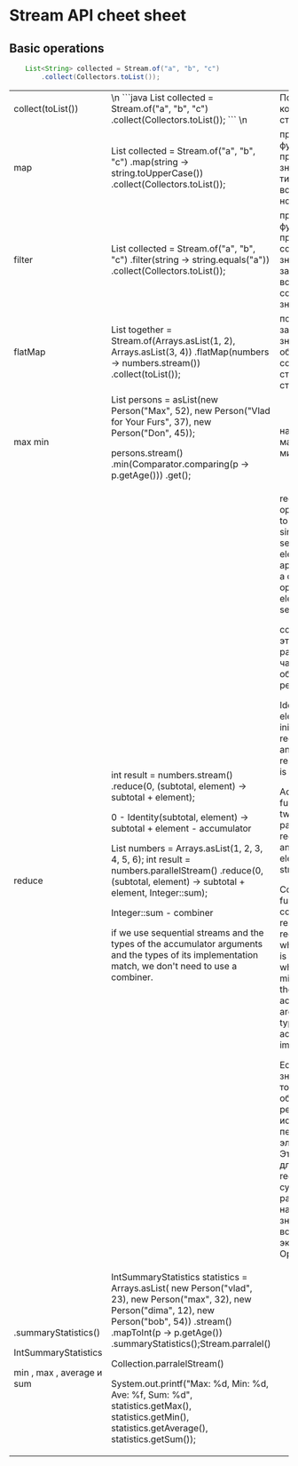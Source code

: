 # Stream API cheet sheet

## Basic operations

```java
    List<String> collected = Stream.of("a", "b", "c")
        .collect(Collectors.toList());
```

<table>
    <tr>
        <td>
            collect(toList())
        </td>
        <td>
\n
            ```java
                List<String> collected = Stream.of("a", "b", "c")
                    .collect(Collectors.toList());
            ```
\n
        </td>
        <td>
            Порождает коллекцию из стрима
        </td>
    </tr>
    <tr>
        <td>
            map
        </td>
        <td>
List<String> collected = Stream.of("a", "b", "c")
.map(string -> string.toUpperCase())
.collect(Collectors.toList());
        </td>
        <td>
применяет функцию, которая преобразует значение одного типа в другой, и возвращает стрим нового типа
        </td>
    </tr>
    <tr>
        <td>
filter
        </td>
        <td>
List<String> collected = Stream.of("a", "b", "c")
.filter(string -> string.equals("a"))
.collect(Collectors.toList());
        </td>
        <td>
применяет функцию, которая проверяет соответствие значения заданному, и возвращает стрим соответствующих значений
        </td>
    </tr>
    <tr>
        <td>
flatMap
        </td>
        <td>
List<Integer> together = Stream.of(Arrays.asList(1, 2), Arrays.asList(3, 4))
.flatMap(numbers -> numbers.stream())
.collect(toList());
        </td>
        <td>
позволяет заменить значение объектом Stream и соединить все стримы (стрим стримов)
        </td>
    </tr>
    <tr>
        <td>
max min
        </td>
        <td>
List<Person> persons = asList(new Person("Max", 52), new Person("Vlad for Your Furs", 37), new Person("Don", 45));

persons.stream()
.min(Comparator.comparing(p -> p.getAge()))
.get();
        </td>
        <td>
нахождение максимума или минимума
       </td>
    </tr>
    <tr>
        <td>
reduce
        </td>
        <td>
int result = numbers.stream()
.reduce(0, (subtotal, element) -> subtotal + element);

0 - Identity(subtotal, element) -> subtotal + element - accumulator

List<Integer> numbers = Arrays.asList(1, 2, 3, 4, 5, 6); int result = numbers.parallelStream()
.reduce(0, (subtotal, element) -> subtotal + element, Integer::sum);

Integer::sum - combiner

if we use sequential streams and the types of the accumulator arguments and the types of its implementation match, we
don't need to use a combiner.
        </td>
        <td>
reduction stream operations allow us to produce one single result from a sequence of elements, by applying repeatedly a
combining operation to the elements in the sequence.

count , min и max - это распространенные частные случаи общего принципа редукции.

Identity – an element that is the initial value of the reduction operation and the default result if the stream is empty

Accumulator – a function that takes two parameters: a partial result of the reduction operation and the next element of
the stream

Combiner – a function used to combine the partial result of the reduction operation when the reduction is parallelized,
or when there's a mismatch between the types of the accumulator arguments and the types of the accumulator
implementation

Если начальное значение опущено, то при первом обращении к редуктору используются первые два элемента потока. Это
полезно, когда для операции reduce не существует разумного начального значения и возвращается экземпляр типа Optional .
        </td>
    </tr>
    <tr>
        <td>
.summaryStatistics()

IntSummaryStatistics

min , max , average и sum
        </td>
        <td>
IntSummaryStatistics statistics = Arrays.asList(
new Person("vlad", 23), new Person("max", 32), new Person("dima", 12), new Person("bob", 54))
.stream()
.mapToInt(p -> p.getAge())
.summaryStatistics();Stream.parralel()

Collection.parralelStream()

System.out.printf("Max: %d, Min: %d, Ave: %f, Sum: %d", statistics.getMax(), statistics.getMin(),
statistics.getAverage(), statistics.getSum());
        </td>
        <td>
        </td>
    </tr>
</table>